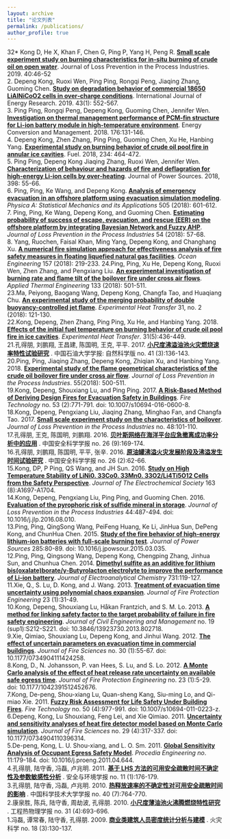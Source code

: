 ```yaml
---
layout: archive
title: "论文列表"
permalink: /publications/
author_profile: true
---
```



32* Kong D, He X, Khan F, Chen G, Ping P, Yang H, Peng R. **[Small scale experiment study on burning characteristics for in-situ burning of crude oil on open water](https://www.sciencedirect.com/science/article/pii/S0950423018307903)**. Journal of Loss Prevention in the Process Industries. 2019. 40:46-52  
2. Depeng Kong, Ruoxi Wen, Ping Ping, Rongqi Peng, Jiaqing Zhang, Guoming Chen. **[Study on degradation behavior of commercial 18650 LiAlNiCoO2 cells in over‐charge conditions](https://onlinelibrary.wiley.com/doi/abs/10.1002/er.4302)**. International Journal of Energy Research. 2019. 43(1): 552-567.  
3. Ping Ping, Rongqi Peng, Depeng Kong, Guoming Chen, Jennifer Wen. **[Investigation on thermal management performance of PCM-fin structure for Li-ion battery module in high-temperature environment](https://www.sciencedirect.com/science/article/pii/S0196890418310203)**. Energy Conversion and Management. 2018. 176:131-146.  
4. Depeng Kong, Zhen Zhang, Ping Ping, Guoming Chen, Xu He, Hanbing Yang. **[Experimental study on burning behavior of crude oil pool fire in annular ice cavities](https://www.sciencedirect.com/science/article/pii/S001623611831247X)**. Fuel. 2018, 234: 464-472.  
5. Ping Ping, Depeng Kong Jiaqing Zhang, Ruoxi Wen, Jennifer Wen. **[Characterization of behaviour and hazards of fire and deflagration for high-energy Li-ion cells by over-heating](https://www.sciencedirect.com/science/article/pii/S0378775318307523)**. Journal of Power Sources. 2018, 398: 55-66.   
6. Ping, Ping, Ke Wang, and Depeng Kong. **[Analysis of emergency evacuation in an offshore platform using evacuation simulation modeling](https://www.sciencedirect.com/science/article/pii/S0378437118304011)**. *Physica A: Statistical Mechanics and its Applications* 505 (2018): 601-612.  
7. Ping, Ping, Ke Wang, Depeng Kong, and Guoming Chen. **[Estimating probability of success of escape, evacuation, and rescue (EER) on the offshore platform by integrating Bayesian Network and Fuzzy AHP](https://www.sciencedirect.com/science/article/pii/S0950423017307003)**. *Journal of Loss Prevention in the Process Industries* 54 (2018): 57-68.  
8. Yang, Ruochen, Faisal Khan, Ming Yang, Depeng Kong, and Changhang Xu. **[A numerical fire simulation approach for effectiveness analysis of fire safety measures in floating liquefied natural gas facilities](https://www.sciencedirect.com/science/article/pii/S0029801818303305)**. *Ocean Engineering* 157 (2018): 219-233.
24.Ping, Ping, Xu He, Depeng Kong, Ruoxi Wen, Zhen Zhang, and Pengxiang Liu. **[An experimental investigation of burning rate and flame tilt of the boilover fire under cross air flows](https://www.sciencedirect.com/science/article/pii/S1359431117358179)**. *Applied Thermal Engineering* 133 (2018): 501-511.  
23.Ma, Peiyong, Baogang Wang, Depeng Kong, Changfa Tao, and Huaqiang Chu. **[An experimental study of the merging probability of double buoyancy-controlled jet flame](http://www.tandfonline.com/doi/full/10.1080/08916152.2017.1397816)**. *Experimental Heat Transfer* 31, no. 2 (2018): 121-130.  
22.Kong, Depeng, Zhen Zhang, Ping Ping, Xu He, and Hanbing Yang. 2018. **[Effects of the initial fuel temperature on burning behavior of crude oil pool fire in ice cavities](https://www.tandfonline.com/doi/full/10.1080/08916152.2018.1434576)**.  *Experimental Heat Transfer*. 31(5):436-449.  
21.孔得朋, 刘鹏翔, 王昌建, 陈国明, 王克, 平平. 2017. **[小尺度沸溢油池火灾燃烧速率特性试验研究](http://kns.cnki.net/KCMS/detail/detail.aspx?dbcode=CJFQ&dbname=CJFDLAST2017&filename=SYDX201703017&v=MjA2NjBlWDFMdXhZUzdEaDFUM3FUcldNMUZyQ1VSTEtmYitabkZ5cmdVTHZLTmpUUGRyRzRIOWJNckk5RVk0Ujg=)** . 中国石油大学学报: 自然科学版 no. 41 (3):136-143.  
20.Ping, Ping, Jiaqing Zhang, Depeng Kong, Zhiqian Xu, and Hanbing Yang. 2018. **[Experimental study of the flame geometrical characteristics of the crude oil boilover fire under cross air flow](https://www.sciencedirect.com/science/article/pii/S0950423017310811)**. *Journal of Loss Prevention in the Process Industries*. 55(2018): 500-511.  
19.Kong, Depeng, Shouxiang Lu, and Ping Ping. 2017. **[A Risk-Based Method of Deriving Design Fires for Evacuation Safety in Buildings](https://link.springer.com/article/10.1007/s10694-016-0600-8)**. *Fire Technology* no. 53 (2):771-791. doi: 10.1007/s10694-016-0600-8.  
18.Kong, Depeng, Pengxiang Liu, Jiaqing Zhang, Minghao Fan, and Changfa Tao. 2017. **[Small scale experiment study on the characteristics of boilover](https://www.sciencedirect.com/science/article/pii/S0950423017303509)**. *Journal of Loss Prevention in the Process Industries* no. 48:101-110.  
17.孔得朋, 王克, 陈国明,  刘鹏翔. 2016. **[贝叶斯网络在海洋平台应急撤离成功率分析中的应用](http://kns.cnki.net/KCMS/detail/detail.aspx?dbcode=CJFQ&dbname=CJFDLAST2016&filename=ZAQK201609033&v=MjM5NjNMdXhZUzdEaDFUM3FUcldNMUZyQ1VSTEtmYitabkZ5M25VN3pKUHl6YVpiRzRIOWZNcG85R1o0UjhlWDE=)** . 中国安全科学学报 no. 26 (9):169-174.  
16.孔得朋, 刘鹏翔, 陈国明, 平平, 张辛. 2016. **[原油罐沸溢火灾发展阶段及沸溢发生时间试验研究](http://kns.cnki.net/KCMS/detail/detail.aspx?dbcode=CJFQ&dbname=CJFDLAST2016&filename=ZAQK201602011&v=MDM2MjNMdXhZUzdEaDFUM3FUcldNMUZyQ1VSTEtmYitabkZ5M25VTDNNUHl6YVpiRzRIOWZNclk5RVpZUjhlWDE=)** . 中国安全科学学报 no. 26 (2):62-66.  
15.Kong, DP, P Ping, QS Wang, and JH Sun. 2016. **[Study on High Temperature Stability of LiNi0. 33Co0. 33Mn0. 33O2/Li4Ti5O12 Cells from the Safety Perspective](https://www.researchgate.net/publication/303867394_Study_on_High_Temperature_Stability_of_LiNi_033_Co_033_Mn_033_O_2_Li_4_Ti_5_O_12_Cells_from_the_Safety_Perspective)**. *Journal of The Electrochemical Society* 163 (8):A1697-A1704.  
14.Kong, Depeng, Pengxiang Liu, Ping Ping, and Guoming Chen. 2016. **[Evaluation of the pyrophoric risk of sulfide mineral in storage](https://www.sciencedirect.com/science/article/pii/S0950423016302170)**. *Journal of Loss Prevention in the Process Industries* 44:487-494. doi: 10.1016/j.jlp.2016.08.010.  
13.Ping, Ping, QingSong Wang, PeiFeng Huang, Ke Li, JinHua Sun, DePeng Kong, and ChunHua Chen. 2015. **[Study of the fire behavior of high-energy lithium-ion batteries with full-scale burning test](https://www.sciencedirect.com/science/article/pii/S0378775315004516)**. *Journal of Power Sources* 285:80-89. doi: 10.1016/j.jpowsour.2015.03.035.  
12.Ping, Ping, Qingsong Wang, Depeng Kong, Chengping Zhang, Jinhua Sun, and Chunhua Chen. 2014. **[Dimethyl sulfite as an additive for lithium bis(oxalate)borate/γ-Butyrolacton electrolyte to improve the performance of Li-ion battery](https://www.researchgate.net/publication/265386254_Dimethyl_sulfite_as_an_additive_for_lithium_bisoxalateborateg-Butyrolacton_electrolyte_to_improve_the_performance_of_Li-ion_battery?ev=publicSearchHeader&_sg=TUAiRL53Kzbkf8IcnhISEIpYs4tfdjrqsY5CzE_h_YsOJ-9lcfn88UtZn6tIkHTDvGsv4i10eEJeiVA)**. *Journal of Electroanalytical Chemistry* 731:119-127.   
11.Xie, Q., S. Lu, D. Kong, and J. Wang. 2013. **[Treatment of evacuation time uncertainty using polynomial chaos expansion](http://journals.sagepub.com/doi/abs/10.1177/1042391512470578)**. *Journal of Fire Protection Engineering* 23 (1):31-49.   
10.Kong, Depeng, Shouxiang Lu, Håkan Frantzich, and S. M. Lo. 2013. **[A method for linking safety factor to the target probability of failure in fire safety engineering](https://www.tandfonline.com/doi/abs/10.3846/13923730.2013.802718?needAccess=true&journalCode=tcem20)**. *Journal of Civil Engineering and Management* no. 19 (sup1):S212-S221. doi: 10.3846/13923730.2013.802718.  
9.Xie, Qimiao, Shouxiang Lu, Depeng Kong, and Jinhui Wang. 2012. **[The effect of uncertain parameters on evacuation time in commercial buildings](http://journals.sagepub.com/doi/abs/10.1177/0734904111424258?journalCode=jfse)**. *Journal of Fire Sciences* no. 30 (1):55-67. doi: 10.1177/0734904111424258.  
8.Kong, D., N. Johansson, P. van Hees, S. Lu, and S. Lo. 2012. **[A Monte Carlo analysis of the effect of heat release rate uncertainty on available safe egress time](http://journals.sagepub.com/doi/abs/10.1177/1042391512452676)**. *Journal of Fire Protection Engineering* no. 23 (1):5-29. doi: 10.1177/1042391512452676.  
7.Kong, De-peng, Shou-xiang Lu, Quan-sheng Kang, Siu-ming Lo, and Qi-miao Xie. 2011. **[Fuzzy Risk Assessment for Life Safety Under Building Fires](https://link.springer.com/article/10.1007/s10694-011-0223-z)**. *Fire Technology* no. 50 (4):977-991. doi: 10.1007/s10694-011-0223-z.  
6.Depeng, Kong, Lu Shouxiang, Feng Lei, and Xie Qimiao. 2011. **[Uncertainty and sensitivity analyses of heat fire detector model based on Monte Carlo simulation](http://journals.sagepub.com/doi/abs/10.1177/0734904110396314)**. *Journal of Fire Sciences* no. 29 (4):317-337. doi: 10.1177/0734904110396314.  
5.De-peng, Kong, L. U. Shou-xiang, and L. O. Sm. 2011. **[Global Sensitivity Analysis of Occupant Egress Safety Model](https://www.sciencedirect.com/science/article/pii/S1877705811008320)**. *Procedia Engineering no*. 11:179-184. doi: 10.1016/j.proeng.2011.04.644.  
4.孔得朋, 陆守香, 冯磊, 卢兆明. 2011. **[基于 LHS 方法的可用安全疏散时间不确定性及参数敏感性分析](http://kns.cnki.net/KCMS/detail/detail.aspx?dbcode=CJFQ&dbname=CJFD2011&filename=AQHJ201101041&v=MjU4NDBGckNVUkxLZmIrWm5GeTNnV3J2SUpEekRaTEc0SDlETXJvOUJaWVI4ZVgxTHV4WVM3RGgxVDNxVHJXTTE=)** . 安全与环境学报 no. 11 (1):176-179.  
3.孔得朋, 陆守香, 冯磊, 卢兆明. 2010. **[热释放速率的不确定性对可用安全疏散时间的影响](http://kns.cnki.net/KCMS/detail/detail.aspx?dbcode=CJFQ&dbname=CJFD2010&filename=ZKJD201007019&v=MDA3Mjc0SDlITXFJOUViWVI4ZVgxTHV4WVM3RGgxVDNxVHJXTTFGckNVUkxLZmIrWm5GeTNnVzd6TFB5YkJhckc=)** . 中国科学技术大学学报 no. 40 (7):764-770.  
2.康泉胜, 陈兵, 陆守香, 周劫波, 孔得朋. 2010. **[小尺度薄油池火沸腾燃烧特性研究](http://kns.cnki.net/KCMS/detail/detail.aspx?dbcode=CJFQ&dbname=CJFD2010&filename=GCRB201004042&v=MDgzNThSOGVYMUx1eFlTN0RoMVQzcVRyV00xRnJDVVJMS2ZiK1puRnkzZ1c3dk9JaTdaYkxHNEg5SE1xNDlCWm8=)** . 工程热物理学报 no. 31 (4):693-696.  
1.冯磊, 谭常春, 陆守香, 孔得朋. 2009. **[商业类建筑人员密度统计分析与建模](http://kns.cnki.net/KCMS/detail/detail.aspx?dbcode=CJFQ&dbname=CJFD2009&filename=HZKX200903002&v=MjQzODR1eFlTN0RoMVQzcVRyV00xRnJDVVJMS2ZiK1puRnkzaFVyek1MVGZBZHJHNEh0ak1ySTlGWm9SOGVYMUw=)** . 火灾科学 no. 18 (3):130-137.  
    ​

